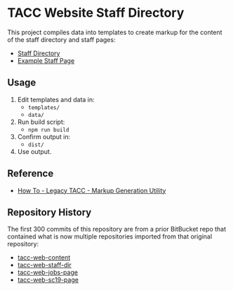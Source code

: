 # TACC Website Staff Directory

This project compiles data into templates to create markup for the content of the staff directory and staff pages:

- [Staff Directory](https://www.tacc.utexas.edu/about/directory "TACC: Staff Directory")
- [Example Staff Page](https://www.tacc.utexas.edu/sc20 "TACC: Staff Directory: Wesley Bomar")

## Usage

1. Edit templates and data in:
    - `templates/`
    - `data/`
2. Run build script:
    - `npm run build`
3. Confirm output in:
    - `dist/`
4. Use output.

## Reference

- [How To - Legacy TACC - Markup Generation Utility](https://confluence.tacc.utexas.edu/x/AYGDC)

## Repository History

The first 300 commits of this repository are from a prior BitBucket repo that contained what is now multiple repositories imported from that original repository:

- [tacc-web-content](https://github.com/tacc-wbomar/tacc-web-content)
- [tacc-web-staff-dir](https://github.com/tacc-wbomar/tacc-web-staff-dir)
- [tacc-web-jobs-page](https://github.com/tacc-wbomar/tacc-web-jobs-page)
- [tacc-web-sc19-page](https://github.com/tacc-wbomar/tacc-web-sc19-page)
